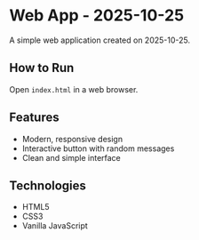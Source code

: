 # Web App - 2025-10-25

A simple web application created on 2025-10-25.

## How to Run

Open `index.html` in a web browser.

## Features

- Modern, responsive design
- Interactive button with random messages
- Clean and simple interface

## Technologies

- HTML5
- CSS3
- Vanilla JavaScript
